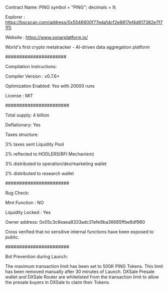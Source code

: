 Contract Name: PING
symbol = "PING";
decimals = 9;

Explorer : https://bscscan.com/address/0x5546600f77eda1dcf2e8817ef4d617382e7f71f5

Website : https://www.sonarplatform.io/

World's first crypto metatracker - AI-driven data aggregation platform

######################

Compilation Instructions:

Compiler Version : v0.7.6+

Optimization Enabled: Yes with 20000 runs

License : MIT

#######################


Total supply: 4 billion

Deflationary: Yes


Taxes structure:

3% taxes sent Liquidity Pool

2% reflected to HODLERS(RFI Mechanism)

3% distributed to operation/dev/marketing wallet

2% distributed to research wallet

#######################


Rug Check:

Mint Function : NO

Liquidity Locked : Yes

Owner address: 0x05c3c6eaea8333adc31efe9ba36685ffbe8df980

Cross verified that no sensitive internal functions have been exposed to public.

#######################


Bot Prevention during Launch:

The maximum transaction limit has been set to 500K PING Tokens. This limit has been removed manually after 30 minutes of Launch.
DXSale Presale wallet and DXSale Router are whitelisted from the transaction limit to allow the presale buyers in DXSale to claim their Tokens.
